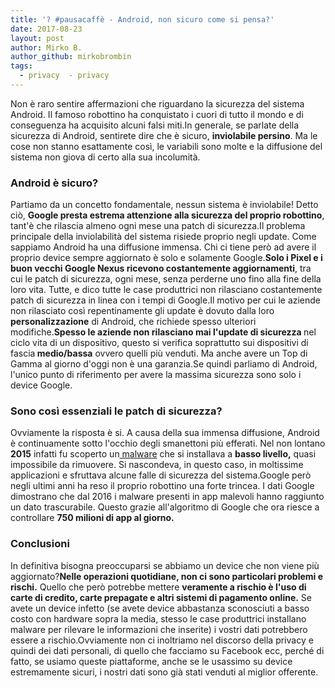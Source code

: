 ```yaml
---
title: '? #pausacaffè - Android, non sicuro come si pensa?'
date: 2017-08-23
layout: post
author: Mirko B.
author_github: mirkobrombin
tags:
  - privacy  - privacy
---
```

Non è raro sentire affermazioni che riguardano la sicurezza del sistema Android. Il famoso robottino ha conquistato i cuori di tutto il mondo e di conseguenza ha acquisito alcuni falsi miti.In generale, se parlate della sicurezza di Android, sentirete dire che è sicuro, <strong>inviolabile persino</strong>. Ma le cose non stanno esattamente così, le variabili sono molte e la diffusione del sistema non giova di certo alla sua incolumità.<h3>Android è sicuro?</h3>Partiamo da un concetto fondamentale, nessun sistema è inviolabile! Detto ciò, <strong>Google presta estrema attenzione alla sicurezza del proprio robottino</strong>, tant'è che rilascia almeno ogni mese una patch di sicurezza.Il problema principale della inviolabilità del sistema risiede proprio negli update. Come sappiamo Android ha una diffusione immensa. Chi ci tiene però ad avere il proprio device sempre aggiornato è solo e solamente Google.<strong>Solo i Pixel e i buon vecchi Google Nexus ricevono costantemente aggiornamenti</strong>, tra cui le patch di sicurezza, ogni mese, senza perderne uno fino alla fine della loro vita. Tutte, e dico tutte le case produttrici non rilasciano costantemente patch di sicurezza in linea con i tempi di Google.Il motivo per cui le aziende non rilasciato così repentinamente gli update è dovuto dalla loro <strong>personalizzazione</strong> di Android, che richiede spesso ulteriori modifiche.<strong>Spesso le aziende non rilasciano mai l'update di sicurezza </strong>nel ciclo vita di un dispositivo, questo si verifica soprattutto sui dispositivi di fascia<strong> medio/bassa</strong> ovvero quelli più venduti. Ma anche avere un Top di Gamma al giorno d'oggi non è una garanzia.Se quindi parliamo di Android, l'unico punto di riferimento per avere la massima sicurezza sono solo i device Google.<h3><strong>Sono così essenziali le patch di sicurezza?</strong></h3>Ovviamente la risposta è si. A causa della sua immensa diffusione, Android è continuamente sotto l'occhio degli smanettoni più efferati. Nel non lontano <strong>2015</strong> infatti fu scoperto un<a href="https://blog.lookout.com/trojanized-adware" target="_blank" rel="noopener noreferrer"> malware</a> che si installava a <strong>basso livello,</strong> quasi impossibile da rimuovere. Si nascondeva, in questo caso, in moltissime applicazioni e sfruttava alcune falle di sicurezza del sistema.Google però negli ultimi anni ha reso il proprio robottino una forte trincea. I dati Google dimostrano che dal 2016 i malware presenti in app malevoli hanno raggiunto un dato trascurabile. Questo grazie all'algoritmo di Google che ora riesce a controllare <strong>750 milioni di app al giorno. </strong><h3><strong>Conclusioni</strong></h3>In definitiva bisogna preoccuparsi se abbiamo un device che non viene più aggiornato?<strong>Nelle operazioni quotidiane, non ci sono particolari problemi e rischi.</strong> Quello che però potrebbe mettere <strong>veramente a rischio è l'uso di carte di credito, carte prepagate e altri sistemi di pagamento online.</strong> Se avete un device infetto (se avete device abbastanza sconosciuti a basso costo con hardware sopra la media, stesso le case produttrici installano malware per rilevare le informazioni che inserite) i vostri dati potrebbero essere a rischio.Ovviamente non ci inoltriamo nel discorso della privacy e quindi dei dati personali, di quello che facciamo su Facebook ecc, perché di fatto, se usiamo queste piattaforme, anche se le usassimo su device estremamente sicuri, i nostri dati sono già stati venduti al miglior offerente.
